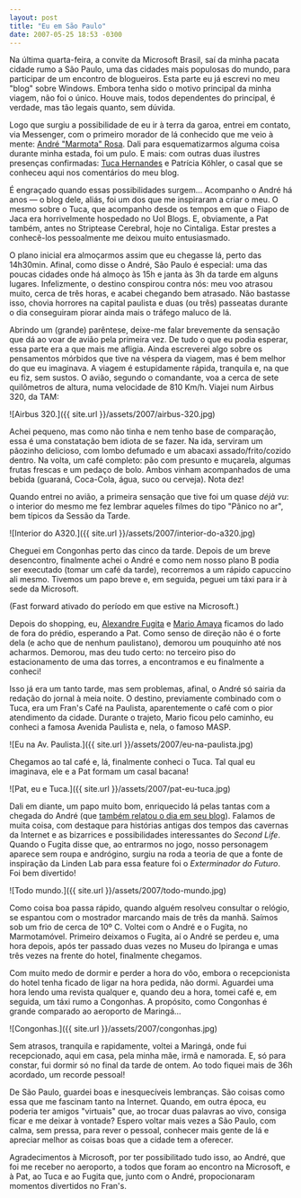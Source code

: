 ```yaml
---
layout: post
title: "Eu em São Paulo"
date: 2007-05-25 18:53 -0300
---
```

Na última quarta-feira, a convite da Microsoft Brasil, saí da minha pacata cidade rumo a São Paulo, uma das cidades mais populosas do mundo, para participar de um encontro de blogueiros. Esta parte eu já escrevi no meu "blog" sobre Windows. Embora tenha sido o motivo principal da minha viagem, não foi o único. Houve mais, todos dependentes do principal, é verdade, mas tão legais quanto, sem dúvida.

Logo que surgiu a possibilidade de eu ir à terra da garoa, entrei em contato, via Messenger, com o primeiro morador de lá conhecido que me veio à mente: [André "Marmota" Rosa](http://marmota.org/blog/). Dali para esquematizarmos alguma coisa durante minha estada, foi um pulo. E mais: com outras duas ilustres presenças confirmadas: [Tuca Hernandes](http://www.tucahernandes.com.br) e Patrícia Köhler, o casal que se conheceu aqui nos comentários do meu blog.

É engraçado quando essas possibilidades surgem… Acompanho o André há anos — o blog dele, aliás, foi um dos que me inspiraram a criar o meu. O mesmo sobre o Tuca, que acompanho desde os tempos em que o Fiapo de Jaca era horrivelmente hospedado no Uol Blogs. E, obviamente, a Pat também, antes no Striptease Cerebral, hoje no Cintaliga. Estar prestes a conhecê-los pessoalmente me deixou muito entusiasmado.

O plano inicial era almoçarmos assim que eu chegasse lá, perto das 14h30min. Afinal, como disse o André, São Paulo é especial: uma das poucas cidades onde há almoço às 15h e janta às 3h da tarde em alguns lugares. Infelizmente, o destino conspirou contra nós: meu voo atrasou muito, cerca de três horas, e acabei chegando bem atrasado. Não bastasse isso, chovia horrores na capital paulista e duas (ou três) passeatas durante o dia conseguiram piorar ainda mais o tráfego maluco de lá.

Abrindo um (grande) parêntese, deixe-me falar brevemente da sensação que dá ao voar de avião pela primeira vez. De tudo o que eu podia esperar, essa parte era a que mais me afligia. Ainda escreverei algo sobre os pensamentos mórbidos que tive na véspera da viagem, mas é bem melhor do que eu imaginava. A viagem é estupidamente rápida, tranquila e, na que eu fiz, sem sustos. O avião, segundo o comandante, voa a cerca de sete quilômetros de altura, numa velocidade de 810 Km/h. Viajei num Airbus 320, da TAM:

![Airbus 320.]({{ site.url }}/assets/2007/airbus-320.jpg)

Achei pequeno, mas como não tinha e nem tenho base de comparação, essa é uma constatação bem idiota de se fazer. Na ida, serviram um pãozinho delicioso, com lombo defumado e um abacaxi assado/frito/cozido dentro. Na volta, um café completo: pão com presunto e muçarela, algumas frutas frescas e um pedaço de bolo. Ambos vinham acompanhados de uma bebida (guaraná, Coca-Cola, água, suco ou cerveja). Nota dez!

Quando entrei no avião, a primeira sensação que tive foi um quase _déjà vu_: o interior do mesmo me fez lembrar aqueles filmes do tipo "Pânico no ar", bem típicos da Sessão da Tarde.

![Interior do A320.]({{ site.url }}/assets/2007/interior-do-a320.jpg)

Cheguei em Congonhas perto das cinco da tarde. Depois de um breve desencontro, finalmente achei o André e como nem nosso plano B podia ser executado (tomar um café da tarde), recorremos a um rápido capuccino ali mesmo. Tivemos um papo breve e, em seguida, peguei um táxi para ir à sede da Microsoft.

(Fast forward ativado do período em que estive na Microsoft.)

Depois do shopping, eu, [Alexandre Fugita](https://techbits.com.br) e [Mario Amaya](https://medium.com/@marioamaya) ficamos do lado de fora do prédio, esperando a Pat. Como senso de direção não é o forte dela (e acho que de nenhum paulistano), demorou um pouquinho até nos acharmos. Demorou, mas deu tudo certo: no terceiro piso do estacionamento de uma das torres, a encontramos e eu finalmente a conheci!

Isso já era um tanto tarde, mas sem problemas, afinal, o André só sairia da redação do jornal à meia noite. O destino, previamente combinado com o Tuca, era um Fran's Café na Paulista, aparentemente o café com o pior atendimento da cidade. Durante o trajeto, Mario ficou pelo caminho, eu conheci a famosa Avenida Paulista e, nela, o famoso MASP.

![Eu na Av. Paulista.]({{ site.url }}/assets/2007/eu-na-paulista.jpg)

Chegamos ao tal café e, lá, finalmente conheci o Tuca. Tal qual eu imaginava, ele e a Pat formam um casal bacana!

![Pat, eu e Tuca.]({{ site.url }}/assets/2007/pat-eu-tuca.jpg)

Dali em diante, um papo muito bom, enriquecido lá pelas tantas com a chegada do André (que [também relatou o dia em seu blog](http://marmota.org/blog/um-cupido-perdido-em-sao-paulo/)). Falamos de muita coisa, com destaque para histórias antigas dos tempos das cavernas da Internet e as bizarrices e possibilidades interessantes do _Second Life_. Quando o Fugita disse que, ao entrarmos no jogo, nosso personagem aparece sem roupa e andrógino, surgiu na roda a teoria de que a fonte de inspiração da Linden Lab para essa feature foi o _Exterminador do Futuro_. Foi bem divertido!

![Todo mundo.]({{ site.url }}/assets/2007/todo-mundo.jpg)

Como coisa boa passa rápido, quando alguém resolveu consultar o relógio, se espantou com o mostrador marcando mais de três da manhã. Saímos sob um frio de cerca de 10º C. Voltei com o André e o Fugita, no Marmotamóvel. Primeiro deixamos o Fugita, aí o André se perdeu e, uma hora depois, após ter passado duas vezes no Museu do Ipiranga e umas três vezes na frente do hotel, finalmente chegamos.

Com muito medo de dormir e perder a hora do vôo, embora o recepcionista do hotel tenha ficado de ligar na hora pedida, não dormi. Aguardei uma hora lendo uma revista qualquer e, quando deu a hora, tomei café e, em seguida, um táxi rumo a Congonhas. A propósito, como Congonhas é grande comparado ao aeroporto de Maringá…

![Congonhas.]({{ site.url }}/assets/2007/congonhas.jpg)

Sem atrasos, tranquila e rapidamente, voltei a Maringá, onde fui recepcionado, aqui em casa, pela minha mãe, irmã e namorada. E, só para constar, fui dormir só no final da tarde de ontem. Ao todo fiquei mais de 36h acordado, um recorde pessoal!

De São Paulo, guardei boas e inesquecíveis lembranças. São coisas como essa que me fascinam tanto na Internet. Quando, em outra época, eu poderia ter amigos "virtuais" que, ao trocar duas palavras ao vivo, consiga ficar e me deixar à vontade? Espero voltar mais vezes a São Paulo, com calma, sem pressa, para rever o pessoal, conhecer mais gente de lá e apreciar melhor as coisas boas que a cidade tem a oferecer.

Agradecimentos à Microsoft, por ter possibilitado tudo isso, ao André, que foi me receber no aeroporto, a todos que foram ao encontro na Microsoft, e à Pat, ao Tuca e ao Fugita que, junto com o André, propocionaram momentos divertidos no Fran's.
